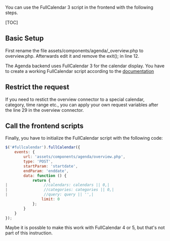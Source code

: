 You can use the FullCalendar 3 script in the frontend with the following steps.

[TOC]

## Basic Setup

First rename the file assets/components/agenda/_overview.php to overview.php. 
Afterwards edit it and remove the exit(); in line 12.

The Agenda backend uses FullCalendar 3 for the calendar display. You have to
create a working FullCalendar script according to the
[documentation](https://fullcalendar.io/docs/v3/installation)

## Restrict the request

If you need to restict the overview connector to a special calendar, category,
time range etc., you can apply your own request variables after the line 29 in
the overview connector.

## Call the frontend scripts

Finally, you have to initialize the FullCalendar script with the following code:

```js
$('#fullcalendar').fullCalendar({
    events: {
        url: 'assets/components/agenda/overview.php',
        type: 'POST',
        startParam: 'startdate',
        endParam: 'enddate',
        data: function () {
            return {
|                //calendars: calendars || 0,|
|                //categories: categories || 0,|
|                //query: query || '',|
                limit: 0
            };
        }
    }
});
```

Maybe it is possble to make this work with FullCalendar 4 or 5, but that's not
part of this instruction.
